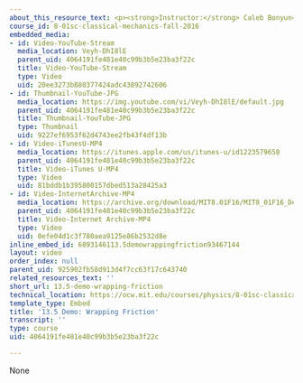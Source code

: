 ```yaml
---
about_this_resource_text: <p><strong>Instructor:</strong> Caleb Bonyun</p>
course_id: 8-01sc-classical-mechanics-fall-2016
embedded_media:
- id: Video-YouTube-Stream
  media_location: Veyh-DhI8lE
  parent_uid: 4064191fe481e40c99b3b5e23ba3f22c
  title: Video-YouTube-Stream
  type: Video
  uid: 20ee3273b880377424adc43892742606
- id: Thumbnail-YouTube-JPG
  media_location: https://img.youtube.com/vi/Veyh-DhI8lE/default.jpg
  parent_uid: 4064191fe481e40c99b3b5e23ba3f22c
  title: Thumbnail-YouTube-JPG
  type: Thumbnail
  uid: 9227ef6953f62d4743ee2fb43f4df13b
- id: Video-iTunesU-MP4
  media_location: https://itunes.apple.com/us/itunes-u/id1223579658
  parent_uid: 4064191fe481e40c99b3b5e23ba3f22c
  title: Video-iTunes U-MP4
  type: Video
  uid: 81bddb1b395800157dbed513a28425a3
- id: Video-InternetArchive-MP4
  media_location: https://archive.org/download/MIT8.01F16/MIT8_01F16_Demo_04_360p.mp4
  parent_uid: 4064191fe481e40c99b3b5e23ba3f22c
  title: Video-Internet Archive-MP4
  type: Video
  uid: 0efe04d1c3f780aea9125e86b2532d8e
inline_embed_id: 6893146113.5demowrappingfriction93467144
layout: video
order_index: null
parent_uid: 925902fb58d913d4f7cc63f17c643740
related_resources_text: ''
short_url: 13.5-demo-wrapping-friction
technical_location: https://ocw.mit.edu/courses/physics/8-01sc-classical-mechanics-fall-2016/week-4-drag-forces-constraints-and-continuous-systems/13.5-demo-wrapping-friction/13.5-demo-wrapping-friction
template_type: Embed
title: '13.5 Demo: Wrapping Friction'
transcript: ''
type: course
uid: 4064191fe481e40c99b3b5e23ba3f22c

---
```

None